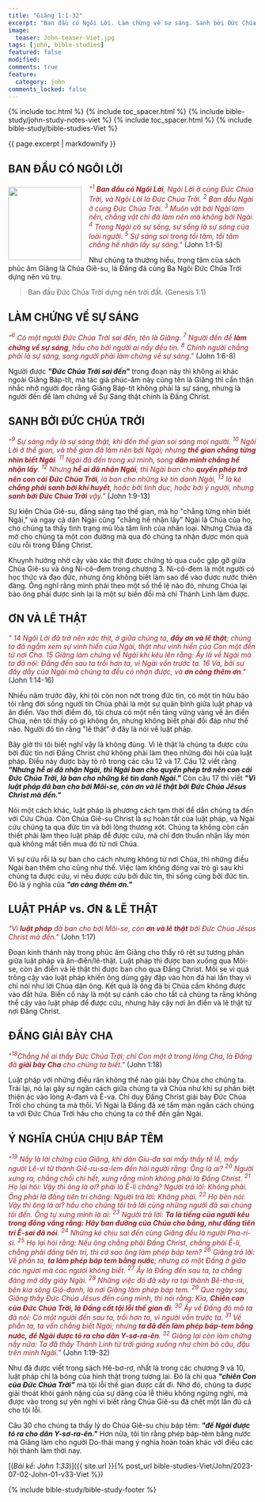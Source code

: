 ```yaml
---
title: "Giăng 1:1-32"
excerpt: "Ban đầu có Ngôi Lời. Làm chứng về sự sáng. Sanh bởi Đức Chúa Trời. Ơn và lẽ thật. Luật pháp vs. ơn & lẽ thật. Đấng giải bày Cha. Ý nghĩa Chúa chịu báp têm."
image:
  teaser: John-teaser-Viet.jpg
tags: [john, bible-studies]
featured: false
modified:
comments: true
feature:
  category: john
comments_locked: false
---
```


{% include toc.html %}
{% include toc_spacer.html %}
{% include bible-study/john-study-notes-viet %}
{% include toc_spacer.html %}
{% include bible-study/bible-studies-Viet %}

{{ page.excerpt | markdownify }}

## BAN ĐẦU CÓ NGÔI LỜI

<div>
<p>
<img alt src="{{ site.url }}/assets/images/John-teaser-Viet.jpg" style="border: 0px none; margin: 7px 15px 0px 0px; max-width: 100%; height: 148px; padding: 0px; float: left;">
    <span style="color: rgb(159, 29, 33);"><i>"<sup>1</sup> <strong>Ban đầu có Ngôi Lời</strong>, Ngôi Lời ở cùng Ðức Chúa Trời, và Ngôi Lời là Ðức Chúa Trời.  <sup>2</sup> Ban đầu Ngài ở cùng Ðức Chúa Trời.  <sup>3</sup> Muôn vật bởi Ngài làm nên, chẳng vật chi đã làm nên mà không bởi Ngài.  <sup>4</sup> Trong Ngài có sự sống, sự sống là sự sáng của loài người.  <sup>5</sup> Sự sáng soi trong tối tăm, tối tăm chẳng hề nhận lấy sự sáng."</i></span> (John 1:1-5)</p></div>

Như chúng ta thường hiểu, trọng tâm của sách phúc âm Giăng là Chúa Giê-su, là Đấng đã cùng Ba Ngôi Đức Chúa Trời dựng nên vũ trụ.

> Ban đầu Ðức Chúa Trời dựng nên trời đất. (Genesis 1:1)

## LÀM CHỨNG VỀ SỰ SÁNG

<span style="color: rgb(159, 29, 33);">
<i>"<sup>6</sup> Có một người Ðức Chúa Trời sai đến, tên là Giăng.  <sup>7</sup> Người đến để <strong>làm chứng về sự sáng</strong>, hầu cho bởi người ai nấy đều tin.  <sup>8</sup> Chính người chẳng phải là sự sáng, song người phải làm chứng về sự sáng."</i></span> (John 1:6-8)

Người được ***"Đức Chúa Trời sai đến"*** trong đoạn này thì không ai khác ngoài Giăng Báp-tít, mà tác giả phúc-âm này cũng tên là Giăng thì cẩn thận nhắc nhở người đọc rằng Giăng Báp-tít không phải là sự sáng, nhưng là người đến để làm chứng về Sự Sáng thật chính là Đấng Christ.

## SANH BỞI ĐỨC CHÚA TRỜI

<span style="color: rgb(159, 29, 33);">
<i>"<sup>9</sup> Sự sáng nầy là sự sáng thật, khi đến thế gian soi sáng mọi người.  <sup>10</sup> Ngôi Lời ở thế gian, và thế gian đã làm nên bởi Ngài; nhưng <strong>thế gian chẳng từng nhìn biết Ngài</strong>.  <sup>11</sup> Ngài đã đến trong xứ mình, song <strong>dân mình chẳng hề nhận lấy</strong>.  <sup>12</sup> Nhưng <strong>hễ ai đã nhận Ngài</strong>, thì Ngài ban cho <strong>quyền phép trở nên con cái Ðức Chúa Trời</strong>, là ban cho những kẻ tin danh Ngài,  <sup>13</sup> là kẻ <strong>chẳng phải sanh bởi khí huyết</strong>, hoặc bởi tình dục, hoặc bởi ý người, nhưng <strong>sanh bởi Ðức Chúa Trời</strong> vậy."</i></span> (John 1:9-13)

Sự kiện Chúa Giê-su, đấng sáng tạo thế gian, mà họ "chẳng từng nhìn biết Ngài," và ngay cả dân Ngài cũng "chẳng hề nhận lấy" Ngài là Chúa của họ, cho chúng ta thấy tình trạng mù lòa tâm linh của nhân loại. Nhưng Chúa đã mở cho chúng ta một con đường mà qua đó chúng ta nhận được món quà cứu rỗi trong Đấng Christ.

Khuynh hướng nhờ cậy vào xác thịt được chứng tỏ qua cuộc gặp gỡ giữa Chúa Giê-su và ông Ni-cô-đem trong chương 3. Ni-cô-đem là một người có học thức và đạo đức, nhưng ông không biết làm sao để vào được nước thiên đàng. Ông nghĩ rằng mình phải theo một số thể lệ nào đó, nhưng Chúa lại bảo ông phải được sinh lại là một sự biến đổi mà chỉ Thánh Linh làm được.

## ƠN VÀ LẼ THẬT

<span style="color: rgb(159, 29, 33);">
<i>" 14 Ngôi Lời đã trở nên xác thịt, ở giữa chúng ta, <strong>đầy ơn và lẽ thật</strong>; chúng ta đã ngắm xem sự vinh hiển của Ngài, thật như vinh hiển của Con một đến từ nơi Cha.  15 Giăng làm chứng về Ngài khi kêu lên rằng: Ấy là về Ngài mà ta đã nói: Ðấng đến sau ta trổi hơn ta, vì Ngài vốn trước ta.  16 Vả, bởi sự đầy dẫy của Ngài mà chúng ta đều có nhận được, và <strong>ơn càng thêm ơn</strong>."</i></span> (John 1:14-16)

Nhiều năm trước đây, khi tôi còn non nớt trong đức tin, có một tín hữu bảo tôi rằng đời sống người tin Chúa phải là một sự quân bình giữa luật pháp và ân điển. Vào thời điểm đó, tôi chưa có một nền tảng vững vàng về ân điển Chúa, nên tôi thấy có gì không ổn, nhưng không biết phải đối đáp như thế nào. Người đó tin rằng "lẽ thật" ở đây là nói về luật pháp.

Bây giờ thì tôi biết nghĩ vậy là không đúng. Vì lẽ thật là chúng ta được cứu bời đức tin nơi Đấng Christ chứ không phải làm theo những đòi hỏi của luật pháp. Điều này được bày tỏ rõ trong các câu 12 và 17. Câu 12 viết rằng ***"Nhưng hễ ai đã nhận Ngài, thì Ngài ban cho quyền phép trở nên con cái Ðức Chúa Trời, là ban cho những kẻ tin danh Ngài."*** Còn câu 17 thì viết ***"Vì luật pháp đã ban cho bởi Môi-se, còn ơn và lẽ thật bởi Ðức Chúa Jêsus Christ mà đến."***

Nói một cách khác, luật pháp là phương cách tạm thời để dẫn chúng ta đến với Cứu Chúa. Còn Chúa Giê-su Christ là sự hoàn tất của luật pháp, và Ngài cứu chúng ta qua đức tin và bởi lòng thương xót. Chúng ta không còn cần thiết phải làm theo luật pháp để được cứu, mà chỉ đơn thuần nhận lấy món quà không mất tiền mua đó từ nơi Chúa.

Vì sự cứu rỗi là sự ban cho cách nhưng không từ nơi Chúa, thì những điều Ngài ban thêm cho cũng như thế. Việc làm không đóng vai trò gì sau khi chúng ta được cứu, vì nếu được cứu bởi đức tin, thì sống cũng bởi đức tin. Đó là ý nghĩa của ***"ơn càng thêm ơn."***

## LUẬT PHÁP vs. ƠN & LẼ THẬT

<span style="color: rgb(159, 29, 33);">
<i>"Vì <strong>luật pháp</strong> đã ban cho bởi Môi-se, còn <strong>ơn và lẽ thật</strong> bởi Ðức Chúa Jêsus Christ mà đến."</i></span> (John 1:17)

Đoạn kinh thánh này trong phúc âm Giăng cho thấy rõ rệt sự tương phản giữa luật pháp và ân-điển/lẽ-thật. Luật pháp thì được ban xuống qua Môi-se, còn ân điển và lẽ thật thì được ban cho qua Đấng Christ. Môi se vì quá trông cậy vào luật pháp khiến ông dùng gậy đập vào hòn đá hai lần thay vì chỉ nói như lời Chúa dặn ông. Kết quả là ông đã bị Chúa cấm không được vào đất hứa. Biến cố này là một sự cảnh cáo cho tất cả chúng ta rằng không thể cậy vào luật pháp để được cứu, nhưng hãy cậy nơi ân điển và lẽ thật từ nơi Đấng Christ.

## ĐẤNG GIẢI BÀY CHA

<span style="color: rgb(159, 29, 33);">
<i>"<sup>18</sup>Chẳng hề ai thấy Ðức Chúa Trời; chỉ Con một ở trong lòng Cha, là Ðấng đã <strong>giải bày Cha</strong> cho chúng ta biết."</i></span> (John 1:18)

Luật pháp với những điều răn không thể nào giải bày Chúa cho chúng ta. Trái lại, nó lại gây sự ngăn cách giữa chúng ta và Chúa như khi sự phân biệt thiện ác vào lòng A-đam và Ê-va. Chỉ duy Đấng Christ giải bày Đức Chúa Trời cho chúng ta mà thôi. Vì Ngài là Đấng đã xé tấm màn ngăn cách chúng ta với Đức Chúa Trời hầu cho chúng ta có thể đến gần Ngài.

## Ý NGHĨA CHÚA CHỊU BÁP TÊM

<span style="color: rgb(159, 29, 33);">
<i>"<sup>19</sup> Nầy là lời chứng của Giăng, khi dân Giu-đa sai mấy thầy tế lễ, mấy người Lê-vi từ thành Giê-ru-sa-lem đến hỏi người rằng: Ông là ai?  <sup>20</sup> Người xưng ra, chẳng chối chi hết, xưng rằng mình không phải là Ðấng Christ.  <sup>21</sup> Họ lại hỏi: Vậy thì ông là ai? phải là Ê-li chăng? Người trả lời: Không phải. Ông phải là đấng tiên tri chăng: Người trả lời: Không phải.  <sup>22</sup> Họ bèn nói: Vậy thì ông là ai? hầu cho chúng tôi trả lời cùng những người đã sai chúng tôi đến. Ông tự xưng mình là ai:  <sup>23</sup> Người trả lời: <strong>Ta là tiếng của người kêu trong đồng vắng rằng: Hãy ban đường của Chúa cho bằng, như đấng tiên tri Ê-sai đã nói</strong>.  <sup>24</sup> Những kẻ chịu sai đến cùng Giăng đều là người Pha-ri-si.  <sup>25</sup> Họ lại hỏi rằng: Nếu ông chẳng phải Ðấng Christ, chẳng phải Ê-li, chẳng phải đấng tiên tri, thì cớ sao ông làm phép báp tem?  <sup>26</sup> Giăng trả lời: Về phần ta, <strong>ta làm phép báp tem bằng nước</strong>; nhưng có một Ðấng ở giữa các ngươi mà các ngươi không biết.  <sup>27</sup> Ấy là Ðấng đến sau ta, ta chẳng đáng mở dây giày Ngài.  <sup>28</sup> Những việc đó đã xảy ra tại thành Bê-tha-ni, bên kia sông Giô-đanh, là nơi Giăng làm phép báp tem.  <sup>29</sup> Qua ngày sau, Giăng thấy Ðức Chúa Jêsus đến cùng mình, thì nói rằng: Kìa, <strong>Chiên con của Ðức Chúa Trời, là Ðấng cất tội lỗi thế gian đi</strong>.  <sup>30</sup> Ấy về Ðấng đó mà ta đã nói: Có một người đến sau ta, trổi hơn ta, vì người vốn trước ta.  <sup>31</sup> Về phần ta, ta vốn chẳng biết Ngài; nhưng <strong>ta đã đến làm phép báp-tem bằng nước, để Ngài được tỏ ra cho dân Y-sơ-ra-ên</strong>.  <sup>32</sup> Giăng lại còn làm chứng nầy nữa: Ta đã thấy Thánh Linh từ trời giáng xuống như chim bò câu, đậu trên mình Ngài."</i></span> (John 1:19-32)

Như đã được viết trong sách Hê-bơ-rơ, nhất là trong các chương 9 và 10, luật pháp chỉ là bóng của hình thật trong tương lai. Đó là chỉ qua ***"chiên Con của Đức Chúa Trời"*** mà tội lỗi thế gian được cất đi. Nhờ đó, chúng ta được giải thoát khỏi gánh nặng của sự dâng của lễ thiêu không ngừng nghỉ, mà được vào trong sự yên nghỉ vì biết rằng Chúa Giê-su đã chết một lần đủ cả cho tội lỗi.

Câu 30 cho chúng ta thấy lý do Chúa Giê-su chịu báp têm: ***"để Ngài được tỏ ra cho dân Y-sơ-ra-ên."*** Hơn nữa, tôi tin rằng phép báp-têm bằng nước mà Giăng làm cho người Do-thái mang ý nghĩa hoàn toàn khác với điều các hội thánh làm thời nay.

[(<em>Bài kế: John 1:33</em>)]({{ site.url }}{% post_url bible-studies-Viet/John/2023-07-02-John-01-v33-Viet %})

{% include bible-study/bible-study-footer %}

